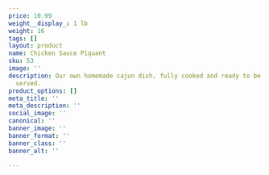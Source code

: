 ```yaml
---
price: 10.99
weight__display_: 1 lb
weight: 16
tags: []
layout: product
name: Chicken Sauce Piquant
sku: 53
image: ''
description: Our own homemade cajun dish, fully cooked and ready to be boiled and
  served.
product_options: []
meta_title: ''
meta_description: ''
social_image: ''
canonical: ''
banner_image: ''
banner_format: ''
banner_class: ''
banner_alt: ''

---
```

